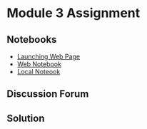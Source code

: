 # Module 3 Assignment

## Notebooks

+ [Launching Web Page](https://www.coursera.org/learn/python-social-network-analysis/notebook/utvmz/assignment-3)
+ [Web Notebook](https://bajwjsbbpcxhnmzzoyjrrp.coursera-apps.org/notebooks/Assignment%203.ipynb)
+ [Local Noteook](notebooks/Assignment03.ipynb)


## Discussion Forum




## Solution


